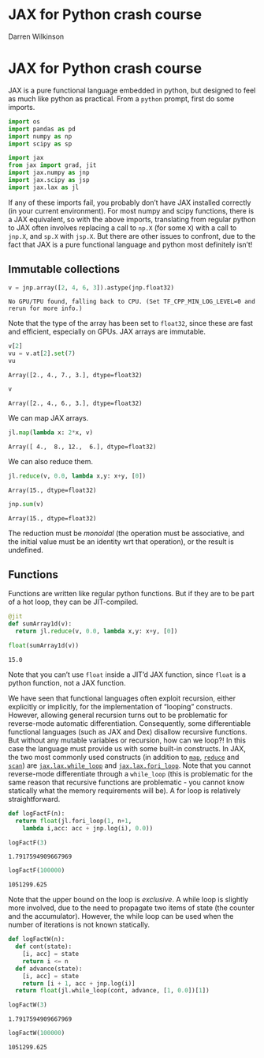 JAX for Python crash course
================
Darren Wilkinson

# JAX for Python crash course

JAX is a pure functional language embedded in python, but designed to
feel as much like python as practical. From a `python` prompt, first do
some imports.

``` python
import os
import pandas as pd
import numpy as np
import scipy as sp

import jax
from jax import grad, jit
import jax.numpy as jnp
import jax.scipy as jsp
import jax.lax as jl
```

If any of these imports fail, you probably don’t have JAX installed
correctly (in your current environment). For most numpy and scipy
functions, there is a JAX equivalent, so with the above imports,
translating from regular python to JAX often involves replacing a call
to `np.X` (for some `X`) with a call to `jnp.X`, and `sp.X` with
`jsp.X`. But there are other issues to confront, due to the fact that
JAX is a pure functional language and python most definitely isn’t!

## Immutable collections

``` python
v = jnp.array([2, 4, 6, 3]).astype(jnp.float32)
```

    No GPU/TPU found, falling back to CPU. (Set TF_CPP_MIN_LOG_LEVEL=0 and rerun for more info.)

Note that the type of the array has been set to `float32`, since these
are fast and efficient, especially on GPUs. JAX arrays are immutable.

``` python
v[2]
vu = v.at[2].set(7)
vu
```

    Array([2., 4., 7., 3.], dtype=float32)

``` python
v
```

    Array([2., 4., 6., 3.], dtype=float32)

We can map JAX arrays.

``` python
jl.map(lambda x: 2*x, v)
```

    Array([ 4.,  8., 12.,  6.], dtype=float32)

We can also reduce them.

``` python
jl.reduce(v, 0.0, lambda x,y: x+y, [0])
```

    Array(15., dtype=float32)

``` python
jnp.sum(v)
```

    Array(15., dtype=float32)

The reduction must be *monoidal* (the operation must be associative, and
the initial value must be an identity wrt that operation), or the result
is undefined.

## Functions

Functions are written like regular python functions. But if they are to
be part of a hot loop, they can be JIT-compiled.

``` python
@jit
def sumArray1d(v):
  return jl.reduce(v, 0.0, lambda x,y: x+y, [0])

float(sumArray1d(v))
```

    15.0

Note that you can’t use `float` inside a JIT’d JAX function, since
`float` is a python function, not a JAX function.

We have seen that functional languages often exploit recursion, either
explicitly or implicitly, for the implementation of “looping”
constructs. However, allowing general recursion turns out to be
problematic for reverse-mode automatic differentiation. Consequently,
some differentiable functional languages (such as JAX and Dex) disallow
recursive functions. But without any mutable variables or recursion, how
can we loop?! In this case the language must provide us with some
built-in constructs. In JAX, the two most commonly used constructs (in
addition to
[`map`](https://jax.readthedocs.io/en/latest/_autosummary/jax.lax.map.html),
[`reduce`](https://jax.readthedocs.io/en/latest/_autosummary/jax.lax.reduce.html)
and
[`scan`](https://jax.readthedocs.io/en/latest/_autosummary/jax.lax.scan.html))
are
[`jax.lax.while_loop`](https://jax.readthedocs.io/en/latest/_autosummary/jax.lax.while_loop.html)
and
[`jax.lax.fori_loop`](https://jax.readthedocs.io/en/latest/_autosummary/jax.lax.fori_loop.html).
Note that you cannot reverse-mode differentiate through a `while_loop`
(this is problematic for the same reason that recursive functions are
problematic - you cannot know statically what the memory requirements
will be). A for loop is relatively straightforward.

``` python
def logFactF(n):
  return float(jl.fori_loop(1, n+1,
    lambda i,acc: acc + jnp.log(i), 0.0))

logFactF(3)
```

    1.7917594909667969

``` python
logFactF(100000)
```

    1051299.625

Note that the upper bound on the loop is *exclusive*. A while loop is
slightly more involved, due to the need to propagate two items of state
(the counter and the accumulator). However, the while loop can be used
when the number of iterations is not known statically.

``` python
def logFactW(n):
  def cont(state):
    [i, acc] = state
    return i <= n
  def advance(state):
    [i, acc] = state
    return [i + 1, acc + jnp.log(i)]
  return float(jl.while_loop(cont, advance, [1, 0.0])[1])

logFactW(3)
```

    1.7917594909667969

``` python
logFactW(100000)
```

    1051299.625
